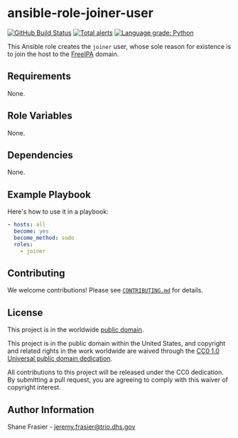 # ansible-role-joiner-user #

[![GitHub Build Status](https://github.com/cisagov/ansible-role-joiner-user/workflows/build/badge.svg)](https://github.com/cisagov/ansible-role-joiner-user/actions)
[![Total alerts](https://img.shields.io/lgtm/alerts/g/cisagov/ansible-role-joiner-user.svg?logo=lgtm&logoWidth=18)](https://lgtm.com/projects/g/cisagov/ansible-role-joiner-user/alerts/)
[![Language grade: Python](https://img.shields.io/lgtm/grade/python/g/cisagov/ansible-role-joiner-user.svg?logo=lgtm&logoWidth=18)](https://lgtm.com/projects/g/cisagov/ansible-role-joiner-user/context:python)

This Ansible role creates the `joiner` user, whose sole reason for
existence is to join the host to the
[FreeIPA](https://www.freeipa.org/) domain.

## Requirements ##

None.

## Role Variables ##

None.

<!--
| Variable | Description | Default | Required |
|----------|-------------|---------|----------|
| optional_variable | Describe its purpose. | `default_value` | No |
| required_variable | Describe its purpose. | n/a | Yes |
-->

## Dependencies ##

None.

## Example Playbook ##

Here's how to use it in a playbook:

```yaml
- hosts: all
  become: yes
  become_method: sudo
  roles:
    - joiner
```

## Contributing ##

We welcome contributions!  Please see [`CONTRIBUTING.md`](CONTRIBUTING.md) for
details.

## License ##

This project is in the worldwide [public domain](LICENSE).

This project is in the public domain within the United States, and
copyright and related rights in the work worldwide are waived through
the [CC0 1.0 Universal public domain
dedication](https://creativecommons.org/publicdomain/zero/1.0/).

All contributions to this project will be released under the CC0
dedication. By submitting a pull request, you are agreeing to comply
with this waiver of copyright interest.

## Author Information ##

Shane Frasier - <jeremy.frasier@trio.dhs.gov>
